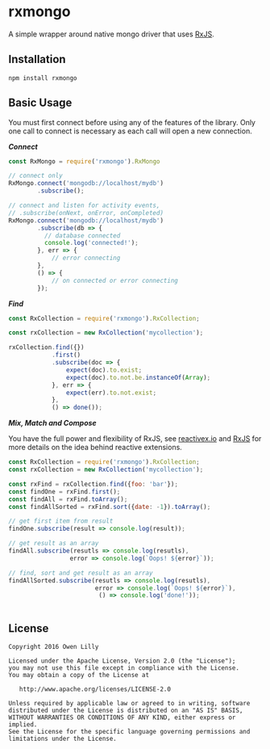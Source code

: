 # rxmongo
A simple wrapper around native mongo driver that uses [RxJS](https://github.com/Reactive-Extensions/RxJS).


Installation
----
```
npm install rxmongo
``` 


Basic Usage
----

You must first connect before using any of the features of the library. Only one call to connect is necessary as each call will open a new connection.


**_Connect_**

```javascript
const RxMongo = require('rxmongo').RxMongo

// connect only
RxMongo.connect('mongodb://localhost/mydb')
		.subscribe();

// connect and listen for activity events, 
// .subscribe(onNext, onError, onCompleted)
RxMongo.connect('mongodb://localhost/mydb')
		.subscribe(db => {
          // database connected
          console.log('connected!');
        }, err => {
        	// error connecting
        }, 
        () => {
        	// on connected or error connecting
        });
```

**_Find_**

```javascript
const RxCollection = require('rxmongo').RxCollection;

const rxCollection = new RxCollection('mycollection');

rxCollection.find({})
            .first()
            .subscribe(doc => {
                expect(doc).to.exist;
                expect(doc).to.not.be.instanceOf(Array);
            }, err => {
                expect(err).to.not.exist;
            }, 
            () => done());
```

**_Mix, Match and Compose_**

You have the full power and flexibility of RxJS, see [reactivex.io](http://reactivex.io/) and [RxJS](https://github.com/Reactive-Extensions/RxJS) for more details on the idea behind reactive extensions.

```javascript
const RxCollection = require('rxmongo').RxCollection;
const rxCollection = new RxCollection('mycollection');

const rxFind = rxCollection.find({foo: 'bar'});
const findOne = rxFind.first();
const findAll = rxFind.toArray();
const findAllSorted = rxFind.sort({date: -1}).toArray();

// get first item from result
findOne.subscribe(result => console.log(result));

// get result as an array
findAll.subscribe(resutls => console.log(resutls), 
				 error => console.log(`Oops! ${error}`));

// find, sort and get result as an array 
findAllSorted.subscribe(resutls => console.log(resutls), 
			 			error => console.log(`Oops! ${error}`),
				 		 () => console.log('done!'));
            
```

License
----
```
Copyright 2016 Owen Lilly

Licensed under the Apache License, Version 2.0 (the "License");
you may not use this file except in compliance with the License.
You may obtain a copy of the License at

   http://www.apache.org/licenses/LICENSE-2.0

Unless required by applicable law or agreed to in writing, software
distributed under the License is distributed on an "AS IS" BASIS,
WITHOUT WARRANTIES OR CONDITIONS OF ANY KIND, either express or implied.
See the License for the specific language governing permissions and
limitations under the License.
```